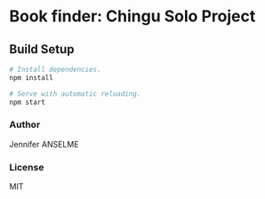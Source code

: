 # Book finder: Chingu Solo Project

## Build Setup

``` bash
# Install dependencies.
npm install

# Serve with automatic reloading.
npm start
```

### Author

Jennifer ANSELME 

### License

MIT